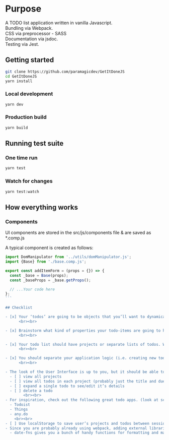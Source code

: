 # Purpose

A TODO list application written in vanilla Javascript. <br>
Bundling via Webpack.<br>
CSS via preprocessor - SASS <br>
Documentation via jsdoc. <br>
Testing via Jest.<br>

## Getting started

```bash
git clone https://github.com/paramagicdev/GetItDoneJS
cd GetItDoneJS
yarn install
```

### Local development

```bash
yarn dev
```

### Production build

```bash
yarn build
```

## Running test suite

### One time run

```bash
yarn test
```

### Watch for changes

```bash
yarn test:watch
```

## How everything works

### Components

UI components are stored in the src/js/components file & are saved as \*.comp.js

A typical component is created as follows:

````javascript
import DomManipulator from '../utils/domManipulator.js';
import {Base} from './base.comp.js';

export const addItemForm = (props = {}) => {
  const _base = Base(props);
  const _baseProps = _base.getProps();

  // ...Your code here
};
```

## Checklist

- [x] Your ‘todos’ are going to be objects that you’ll want to dynamically create, which means either using factories or constructors/classes to generate them.
      <br><br>

- [x] Brainstorm what kind of properties your todo-items are going to have. At a minimum they should have a title, description, dueDate and priority. You might also want to include notes or even a checklist.
      <br><br>

- [x] Your todo list should have projects or separate lists of todos. When a user first opens the app, there should be some sort of ‘default’ project to which all of their todos are put. Users should be able to create new projects and choose which project their todos go into.
      <br><br>

- [x] You should separate your application logic (i.e. creating new todos, setting todos as complete, changing todo priority etc.) from the DOM-related stuff, so keep all of those things in separate modules.
      <br><br>

- The look of the User Interface is up to you, but it should be able to do the following:
  - [ ] view all projects
  - [ ] view all todos in each project (probably just the title and duedate.. perhaps changing color for different priorities)
  - [ ] expand a single todo to see/edit it’s details
  - [ ] delete a todo
        <br><br>
- For inspiration, check out the following great todo apps. (look at screenshots, watch their introduction videos etc.)
  - Todoist
  - Things
  - any.do
    <br><br>
- [ ] Use localStorage to save user’s projects and todos between sessions.<br>
- Since you are probably already using webpack, adding external libraries from npm is a cinch! You might want to consider using the following useful library in your code:
  - date-fns gives you a bunch of handy functions for formatting and manipulating dates and times.
````

